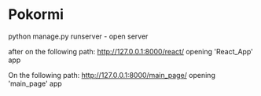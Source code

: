# Pokormi

python manage.py runserver - open server

after on the following path: http://127.0.0.1:8000/react/
opening 'React_App' app

On the following path: http://127.0.0.1:8000/main_page/
opening 'main_page' app